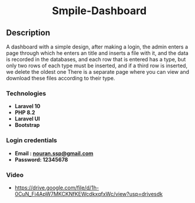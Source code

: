<h1 align="center">Smpile-Dashboard</h1>

## Description

A dashboard with a simple design, after making a login, the admin enters a page through which he enters an title and inserts a file with it, and the data is recorded in the databases, and each row that is entered has a type, but only two rows of each type must be inserted, and if a third row is inserted, we delete the oldest one
There is a separate page where you can view and download these files according to their type.

### Technologies

- **Laravel 10**
- **PHP 8.2**
- **Laravel UI**
- **Bootstrap**

### Login credentials
- **Email : nouran.ssp@gmail.com**
- **Password: 12345678**

### Video
- https://drive.google.com/file/d/1h-0CuN_Fi4ApW7MKCKNfKEWcdkxqfxWc/view?usp=drivesdk
